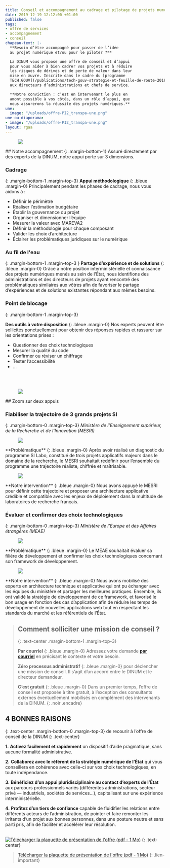 ```yaml
---
title: Conseil et accompagnement au cadrage et pilotage de projets numériques
date: 2019-12-19 12:12:00 +01:00
published: false
tags:
- offre de services
- accompagnement
- conseil
chapeau-text: |-
  **Besoin d’être accompagné pour passer de l’idée
  au projet numérique et/ou pour le piloter ?**

  La DINUM vous propose une offre de conseil et d’appui
  pour vous aider à bien cadrer vos projets et à réduire
  les risques de dérives et de perte de valeur dans leur
  mise en œuvre. Inscrite dans le cadre du [programme
  TECH.GOUV](/publications/tech-gouv-strategie-et-feuille-de-route-2019-2021/), cette offre s’adresse principalement
  aux directeurs d’administrations et chefs de service.

  **Notre conviction : c’est en intervenant le plus en
  amont possible à vos côtés, dans un rôle d’appui, que
  nous assurerons la réussite des projets numériques.**
une:
  image: "/uploads/offre-PI2_transpa-une.png"
une-ou-diaporama:
- image: "/uploads/offre-PI2_transpa-une.png"
layout: rgaa
---
```


<figure class='image-left' style='width: 10%;'>
<img src="/uploads/picto-accompagnement.png"/>
</figure>## Notre accompagnement
{: .margin-bottom-1}
Assuré directement par des experts de la DINUM, notre appui porte sur 3 dimensions.

### Cadrage
{: .margin-bottom-1 .margin-top-3}
**Appui méthodologique**
{: .bleue .margin-0}
Principalement pendant les phases de cadrage, nous vous aidons à :

* Définir le périmètre
* Réaliser l’estimation budgétaire
* Établir la gouvernance du projet
* Organiser et dimensionner l’équipe
* Mesurer la valeur avec MAREVA2
* Définir la méthodologie pour chaque composant
* Valider les choix d’architecture
* Éclairer les problématiques juridiques sur le numérique

### Au fil de l'eau
{: .margin-bottom-1 .margin-top-3 }
**Partage d’expérience et de solutions**
{: .bleue .margin-0}
Grâce à notre position interministérielle et connaissance des projets numériques menés au sein de l’État, nous identifions des administrations et des directeurs de projets ayant rencontré des problématiques similaires aux vôtres afin de favoriser le partage d’expériences et de solutions existantes répondant aux mêmes besoins.

### Point de blocage
{: .margin-bottom-1 .margin-top-3}

**Des outils à votre disposition**
{: .bleue .margin-0}
Nos experts peuvent être sollicités ponctuellement pour obtenir des réponses rapides et rassurer sur les orientations prises :
* Questionner des choix technologiques
* Mesurer la qualité du code
* Confirmer ou réviser un chiffrage
* Tester l’accessibilité
* …
<br>
<br>

<figure class='image-left' style='width: 6%;'>
<img src="/uploads/picto-zoom.png"/>
</figure>## Zoom sur deux appuis

### Fiabiliser la trajectoire de 3 grands projets SI
{: .margin-bottom-0 .margin-top-3}
*Ministère de l’Enseignement supérieur, de la Recherche et de l’Innovation (MESRI)*

<figure class='image-left' style='width: 4%;'>
<img src="/uploads/picto-problematique.png"/>
</figure>**Problématique**
{: .bleue .margin-0}
Après avoir réalisé un diagnostic du programme SI Labo, constitué de trois projets applicatifs majeurs dans le domaine de la recherche, le MESRI souhaitait redéfinir pour l’ensemble du programme une trajectoire réaliste, chiffrée et maîtrisable.

<figure class='image-left' style='width: 4%;'>
<img src="/uploads/picto-intervention.png"/>
</figure>**Notre intervention**
{: .bleue .margin-0}
Nous avons appuyé le MESRI pour définir cette trajectoire et proposer une architecture applicative crédible et compatible avec les enjeux de déploiement dans la multitude de laboratoires de recherche français.

### Évaluer et confirmer des choix technologiques
{: .margin-bottom-0 .margin-top-3}
*Ministère de l’Europe et des Affaires étrangères (MEAE)*

<figure class='image-left' style='width: 4%;'>
<img src="/uploads/picto-problematique.png"/>
</figure>**Problématique**
{: .bleue .margin-0}
Le MEAE souhaitait évaluer sa filière de développement et confirmer les choix technologiques concernant son framework de développement.

<figure class='image-left' style='width: 4%;'>
<img src="/uploads/picto-intervention.png"/>
</figure>**Notre intervention**
{: .bleue .margin-0}
Nous avons mobilisé des experts en architecture technique et applicative qui ont pu échanger avec les équipes du ministère et partager les meilleures pratiques. Ensemble, ils ont validé la stratégie de développement de ce framework, et favorisé le bon usage en fonction des cas d’application afin de réduire les temps de développement de nouvelles applications web tout en respectant les standards du marché et les référentiels de l’État.

> ## Comment solliciter une mission de conseil ?
> {: .text-center .margin-bottom-1 .margin-top-3}
> 
> **Par courriel**
> {: .bleue .margin-0}
> Adressez votre demande **[par courriel](mailto:sec-directeur.dinum@modernisation.gouv.fr)** en précisant le contexte et votre besoin.
> 
>
> **Zéro processus administratif**
> {: .bleue .margin-0}
> pour déclencher une mission de conseil. Il s’agit d’un accord entre
> le DINUM et le directeur demandeur.
> 
>
> **C’est gratuit**
> {: .bleue .margin-0}
> Dans un premier temps, l’offre de conseil est proposée à titre gratuit, à l’exception des consultants externes éventuellement mobilisés en complément des intervenants de la DINUM.
{: .noir .encadre}

## 4 BONNES RAISONS
{: .text-center .margin-bottom-0 .margin-top-3}
de recourir à l’offre de conseil de la DINUM
{: .text-center}

**1.** **Activez facilement et rapidement** un dispositif d’aide pragmatique, sans aucune formalité administrative.

**2.** **Collaborez avec le référent de la stratégie numérique de l’État** qui vous conseillera en cohérence avec celle-ci sur vos choix technologiques, en toute indépendance.

**3.** **Bénéficiez d’un appui pluridisciplinaire au contact d’experts de l’État** aux parcours professionnels variés (différentes administrations, secteur privé — industriels, sociétés de services…), capitalisant sur une expérience interministérielle.

**4.** **Profitez d’un tiers de confiance** capable de fluidifier les relations entre différents acteurs de l’administration, de pointer et faire remonter les irritants d’un projet aux bonnes personnes, dans une posture neutre et sans parti pris, afin de faciliter et accélérer leur résolution.
<br>
<br>

[![Télécharger la plaquette de présentation de l'offre (pdf - 1&nbsp;Mo)](/uploads/capture-plaquette-PI2-contour.png)](/uploads/Plaquette_offre_de_conseil-pilotage_print.pdf "Télécharger la plaquette de présentation de l'offre (pdf - 1&nbsp;Mo)")
{: .text-center}
> [Télécharger la plaquette de présentation de l'offre (pdf - 1&nbsp;Mo)](/uploads/Plaquette_offre_de_conseil-pilotage_print.pdf)
{: .lien-important}
